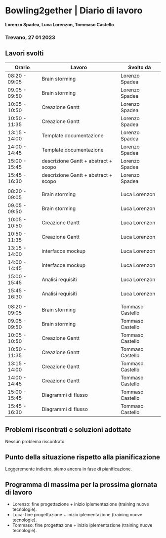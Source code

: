 # Bowling2gether | Diario di lavoro
#### Lorenzo Spadea, Luca Lorenzon, Tommaso Castello
### Trevano, 27 01 2023

## Lavori svolti


|Orario        |Lavoro                                         |Svolto da                  |
|--------------|-----------------------------------------------|---------------------------|
|08:20 - 09:05 | Brain storming                                 |     Lorenzo Spadea        |
|09.05 - 09:50 | Brain storming                                   |     Lorenzo Spadea        |
|10:05 - 10:50 |Creazione Gantt                                |     Lorenzo Spadea        |
|10:50 - 11:35 |Creazione Gantt                                |     Lorenzo Spadea        |
|13:15 - 14:00 |Template documentazione                                |     Lorenzo Spadea        |
|14:00 - 14:45 |Template documentazione                                |     Lorenzo Spadea        |
|15:00 - 15:45 |descrizione Gantt + abstract + scopo                                |     Lorenzo Spadea        |
|15:45 - 16:30 |descrizione Gantt + abstract + scopo                               |     Lorenzo Spadea        |
|||
|08:20 - 09:05 | Brain storming                       |     Luca Lorenzon         |
|09.05 - 09:50 | Brain storming                                   |     Luca Lorenzon         |
|10:05 - 10:50 |Creazione Gantt                                |     Luca Lorenzon         |
|10:50 - 11:35 |Creazione Gantt                                |     Luca Lorenzon         |
|13:15 - 14:00 |interfacce mockup                                |     Luca Lorenzon         |
|14:00 - 14:45 |interfacce mockup                            |     Luca Lorenzon         |
|15:00 - 15:45 |Analisi requisiti                             |     Luca Lorenzon         |
|15:45 - 16:30 |Analisi requisiti                                |     Luca Lorenzon         |
|||
|08:20 - 09:05 | Brain storming                                   |     Tommaso Castello      |
|09.05 - 09:50 | Brain storming                                   |     Tommaso Castello      |
|10:05 - 10:50 |Creazione Gantt                                |     Tommaso Castello      |
|10:50 - 11:35 |Creazione Gantt                                |     Tommaso Castello      |
|13:15 - 14:00 |Creazione Gantt                                |     Tommaso Castello      |
|14:00 - 14:45 |Creazione Gantt                                |     Tommaso Castello      |
|15:00 - 15:45 |Diagrammi di flusso                                |     Tommaso Castello      |
|15:45 - 16:30 |Diagrammi di flusso                                |     Tommaso Castello      |


##  Problemi riscontrati e soluzioni adottate
Nessun problema riscontrato.

## Punto della situazione rispetto alla pianificazione
Leggeremente indietro, siamo ancora in fase di pianificazione.

## Programma di massima per la prossima giornata di lavoro
- Lorenzo: fine progettazione + inizio iplementazione (training nuove tecnologie).
- Luca: fine progettazione + inizio iplementazione (training nuove tecnologie).
- Tommaso: fine progettazione + inizio iplementazione (training nuove tecnologie).

